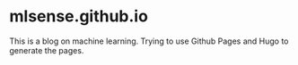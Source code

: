 # mlsense.github.io
This is a blog on machine learning. Trying to use Github Pages and Hugo to generate the pages.
